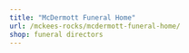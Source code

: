 ```yaml
---
title: "McDermott Funeral Home"
url: /mckees-rocks/mcdermott-funeral-home/
shop: funeral directors
---
```

